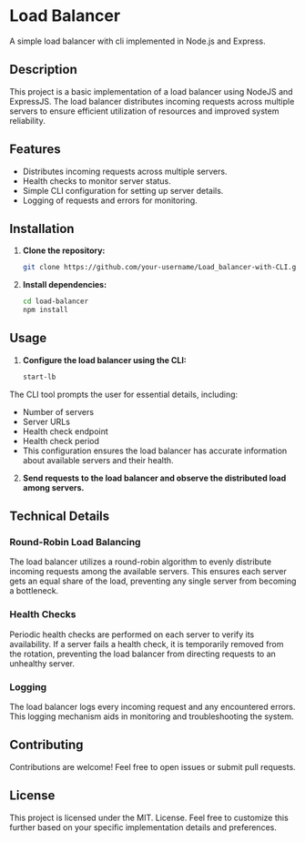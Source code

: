 # Load Balancer

A simple load balancer with cli implemented in Node.js and Express.


## Description

This project is a basic implementation of a load balancer using NodeJS and ExpressJS. The load balancer distributes incoming requests across multiple servers to ensure efficient utilization of resources and improved system reliability.


## Features

- Distributes incoming requests across multiple servers.
- Health checks to monitor server status.
- Simple CLI configuration for setting up server details.
- Logging of requests and errors for monitoring.

## Installation

1. **Clone the repository:**

   ```bash
   git clone https://github.com/your-username/Load_balancer-with-CLI.git

   
2. **Install dependencies:**

   ```bash
   cd load-balancer
   npm install

   
## Usage

1. **Configure the load balancer using the CLI:**

   ```bash
   start-lb

 The CLI tool prompts the user for essential details, including:

- Number of servers
- Server URLs
- Health check endpoint
- Health check period
- This configuration ensures the load balancer has accurate information about available servers and their health.

   
2. **Send requests to the load balancer and observe the distributed load among servers.**

## Technical Details

### Round-Robin Load Balancing
The load balancer utilizes a round-robin algorithm to evenly distribute incoming requests among the available servers. This ensures each server gets an equal share of the load, preventing any single server from becoming a bottleneck.

### Health Checks
Periodic health checks are performed on each server to verify its availability. If a server fails a health check, it is temporarily removed from the rotation, preventing the load balancer from directing requests to an unhealthy server.

### Logging
The load balancer logs every incoming request and any encountered errors. This logging mechanism aids in monitoring and troubleshooting the system.

## Contributing
Contributions are welcome! Feel free to open issues or submit pull requests.

## License
This project is licensed under the MIT. License.
Feel free to customize this further based on your specific implementation details and preferences.

